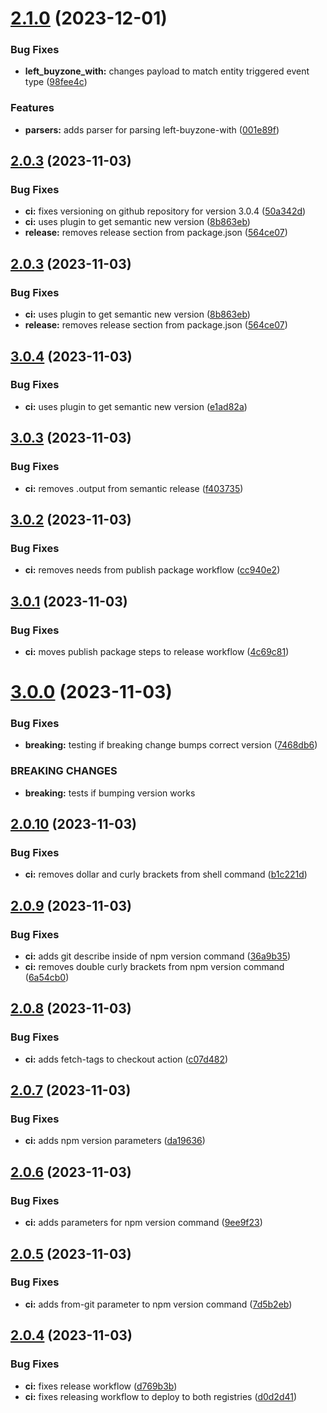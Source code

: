 # [2.1.0](https://github.com/blastorg/srcds-log-parser/compare/v2.0.3...v2.1.0) (2023-12-01)


### Bug Fixes

* **left_buyzone_with:** changes payload to match entity triggered event type ([98fee4c](https://github.com/blastorg/srcds-log-parser/commit/98fee4cac83b5fa58a98fc1932976b0e9338eb06))


### Features

* **parsers:** adds parser for parsing left-buyzone-with ([001e89f](https://github.com/blastorg/srcds-log-parser/commit/001e89fc2382fa4a519ee2da46e8b2e7c07b8c7a))

## [2.0.3](https://github.com/blastorg/srcds-log-parser/compare/v2.0.2...v2.0.3) (2023-11-03)


### Bug Fixes

* **ci:** fixes versioning on github repository for version 3.0.4 ([50a342d](https://github.com/blastorg/srcds-log-parser/commit/50a342d8fcd8e5408c15ef6d757476efb07e63f7))
* **ci:** uses plugin to get semantic new version ([8b863eb](https://github.com/blastorg/srcds-log-parser/commit/8b863eb90b721c28b0df0a84b01f4be7a614b0aa))
* **release:** removes release section from package.json ([564ce07](https://github.com/blastorg/srcds-log-parser/commit/564ce07e96d88770a515b351340975fe84c5856c))

## [2.0.3](https://github.com/blastorg/srcds-log-parser/compare/v2.0.2...v2.0.3) (2023-11-03)


### Bug Fixes

* **ci:** uses plugin to get semantic new version ([8b863eb](https://github.com/blastorg/srcds-log-parser/commit/8b863eb90b721c28b0df0a84b01f4be7a614b0aa))
* **release:** removes release section from package.json ([564ce07](https://github.com/blastorg/srcds-log-parser/commit/564ce07e96d88770a515b351340975fe84c5856c))

## [3.0.4](https://github.com/blastorg/srcds-log-parser/compare/v3.0.3...v3.0.4) (2023-11-03)


### Bug Fixes

* **ci:** uses plugin to get semantic new version ([e1ad82a](https://github.com/blastorg/srcds-log-parser/commit/e1ad82a67dbeb8ee8cd9d30493a235e8871d4a7d))

## [3.0.3](https://github.com/blastorg/srcds-log-parser/compare/v3.0.2...v3.0.3) (2023-11-03)


### Bug Fixes

* **ci:** removes .output from semantic release ([f403735](https://github.com/blastorg/srcds-log-parser/commit/f4037351ef259afd5c76e199e9897798a08130dd))

## [3.0.2](https://github.com/blastorg/srcds-log-parser/compare/v3.0.1...v3.0.2) (2023-11-03)


### Bug Fixes

* **ci:** removes needs from publish package workflow ([cc940e2](https://github.com/blastorg/srcds-log-parser/commit/cc940e22354f3589e16a19a4f64a76c90fa9eb75))

## [3.0.1](https://github.com/blastorg/srcds-log-parser/compare/v3.0.0...v3.0.1) (2023-11-03)


### Bug Fixes

* **ci:** moves publish package steps to release workflow ([4c69c81](https://github.com/blastorg/srcds-log-parser/commit/4c69c81d72b5ab456ed63362676d983f4f09d1d9))

# [3.0.0](https://github.com/blastorg/srcds-log-parser/compare/v2.0.10...v3.0.0) (2023-11-03)


### Bug Fixes

* **breaking:** testing if breaking change bumps correct version ([7468db6](https://github.com/blastorg/srcds-log-parser/commit/7468db6cf10e969f272d4807152b6a7507cbcbec))


### BREAKING CHANGES

* **breaking:** tests if bumping version works

## [2.0.10](https://github.com/blastorg/srcds-log-parser/compare/v2.0.9...v2.0.10) (2023-11-03)


### Bug Fixes

* **ci:** removes dollar and curly brackets from shell command ([b1c221d](https://github.com/blastorg/srcds-log-parser/commit/b1c221d7a914ed7fd0b762b1de2209d0dcc08834))

## [2.0.9](https://github.com/blastorg/srcds-log-parser/compare/v2.0.8...v2.0.9) (2023-11-03)


### Bug Fixes

* **ci:** adds git describe inside of npm version command ([36a9b35](https://github.com/blastorg/srcds-log-parser/commit/36a9b35ffd3783585697db84cf13730fab4fbcf3))
* **ci:** removes double curly brackets from npm version command ([6a54cb0](https://github.com/blastorg/srcds-log-parser/commit/6a54cb0bc289dad1c1924edc07629fe54339bbb5))

## [2.0.8](https://github.com/blastorg/srcds-log-parser/compare/v2.0.7...v2.0.8) (2023-11-03)


### Bug Fixes

* **ci:** adds fetch-tags to checkout action ([c07d482](https://github.com/blastorg/srcds-log-parser/commit/c07d482c9e329ebebeafb50dee80d7e08007c3e8))

## [2.0.7](https://github.com/blastorg/srcds-log-parser/compare/v2.0.6...v2.0.7) (2023-11-03)


### Bug Fixes

* **ci:** adds npm version parameters ([da19636](https://github.com/blastorg/srcds-log-parser/commit/da19636a126f743cac26403dfc707e7eba085058))

## [2.0.6](https://github.com/blastorg/srcds-log-parser/compare/v2.0.5...v2.0.6) (2023-11-03)


### Bug Fixes

* **ci:** adds parameters for npm version command ([9ee9f23](https://github.com/blastorg/srcds-log-parser/commit/9ee9f23d1d01c2cb9352310d34103c912b7aaeb0))

## [2.0.5](https://github.com/blastorg/srcds-log-parser/compare/v2.0.4...v2.0.5) (2023-11-03)


### Bug Fixes

* **ci:** adds from-git parameter to npm version command ([7d5b2eb](https://github.com/blastorg/srcds-log-parser/commit/7d5b2ebf46654523d28d2796e26ff3c176960d43))

## [2.0.4](https://github.com/blastorg/srcds-log-parser/compare/v2.0.3...v2.0.4) (2023-11-03)


### Bug Fixes

* **ci:** fixes release workflow ([d769b3b](https://github.com/blastorg/srcds-log-parser/commit/d769b3b20ffd90684a4ea595fc93271ad6270ba8))
* **ci:** fixes releasing workflow to deploy to both registries ([d0d2d41](https://github.com/blastorg/srcds-log-parser/commit/d0d2d41716a78baae344868c5de75d5018422a83))

